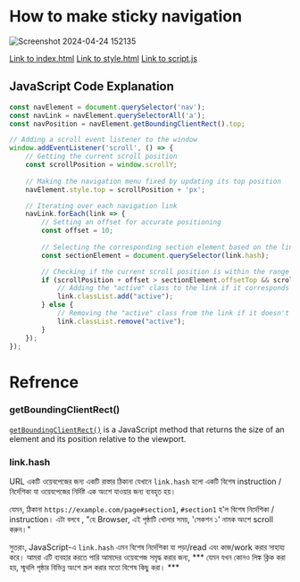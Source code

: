 # How to make sticky navigation

![Screenshot 2024-04-24 152135](https://github.com/Arifurrex/javascript-simple-project-2024/assets/48369328/f5298f07-f186-442a-bdaf-bac360642c0b)

[Link to index.html](index.html)
[Link to style.html](style.css)
[Link to script.js](script.js)

## JavaScript Code Explanation

```javascript
const navElement = document.querySelector('nav');
const navLink = navElement.querySelectorAll('a');
const navPosition = navElement.getBoundingClientRect().top;

// Adding a scroll event listener to the window
window.addEventListener('scroll', () => {
    // Getting the current scroll position
    const scrollPosition = window.scrollY;
    
    // Making the navigation menu fixed by updating its top position
    navElement.style.top = scrollPosition + 'px';

    // Iterating over each navigation link
    navLink.forEach(link => {
        // Setting an offset for accurate positioning
        const offset = 10;
        
        // Selecting the corresponding section element based on the link's hash value
        const sectionElement = document.querySelector(link.hash);

        // Checking if the current scroll position is within the range of each section
        if (scrollPosition + offset > sectionElement.offsetTop && scrollPosition + offset < sectionElement.offsetTop + sectionElement.offsetHeight) {
            // Adding the "active" class to the link if it corresponds to the currently viewed section
            link.classList.add("active");
        } else {
            // Removing the "active" class from the link if it doesn't correspond to the currently viewed section
            link.classList.remove("active");
        }
    });
});
```

# Refrence 

### getBoundingClientRect()
[`getBoundingClientRect()`](https://developer.mozilla.org/en-US/docs/Web/API/Element/getBoundingClientRect) is a JavaScript method that returns the size of an element and its position relative to the viewport.

### link.hash
URL একটি ওয়েবপেজের জন্য একটি রাস্তার ঠিকানা যেখানে `link.hash` হলো একটি বিশেষ instruction / নির্দেশিকা যা ওয়েবপেজের নির্দিষ্ট এক অংশে যাওয়ার জন্য ব্যবহৃত হয়। 

যেমন, ঠিকানা `https://example.com/page#section1`, `#section1` হ'ল বিশেষ নির্দেশিকা / instruction। এটা বলবে , "হে Browser, এই পৃষ্ঠাটি খোলার সময়, 'সেকশন ১' নামক অংশে scroll করুন।" 

সুতরাং, JavaScript-এ `link.hash` এমন বিশেষ নির্দেশিকা যা পড়া/read  এবং কাজ/work  করার সাহায্য করে। আমরা এটি ব্যবহার করতে পারি আমাদের ওয়েবপেজ সমৃদ্ধ করার জন্য, *** যেমন যখন কোনও লিঙ্ক ক্লিক করা হয়, স্মুথলি পৃষ্ঠার বিভিন্ন অংশে স্ক্রল করার মতো বিশেষ কিছু করা। ***
